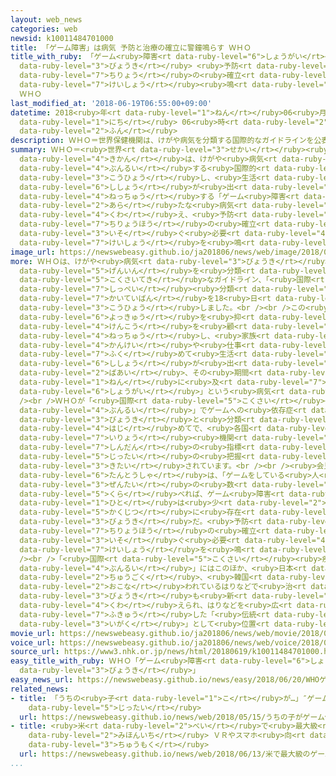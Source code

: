 ```yaml
---
layout: web_news
categories: web
newsid: k10011484701000
title: 「ゲーム障害」は病気 予防と治療の確立に警鐘鳴らす ＷＨＯ
title_with_ruby: 「ゲーム<ruby>障害<rt data-ruby-level="6">しょうがい</rt></ruby>」は<ruby>病気<rt
  data-ruby-level="3">びょうき</rt></ruby> <ruby>予防<rt data-ruby-level="5">よぼう</rt></ruby>と<ruby>治療<rt
  data-ruby-level="7">ちりょう</rt></ruby>の<ruby>確立<rt data-ruby-level="5">かくりつ</rt></ruby>に<ruby>警鐘<rt
  data-ruby-level="7">けいしょう</rt></ruby><ruby>鳴<rt data-ruby-level="2">な</rt></ruby>らす
  ＷＨＯ
last_modified_at: '2018-06-19T06:55:00+09:00'
datetime: 2018<ruby>年<rt data-ruby-level="1">ねん</rt></ruby>06<ruby>月<rt data-ruby-level="1">がつ</rt></ruby>19<ruby>日<rt
  data-ruby-level="1">にち</rt></ruby> 06<ruby>時<rt data-ruby-level="2">じ</rt></ruby>55<ruby>分<rt
  data-ruby-level="2">ふん</rt></ruby>
description: ＷＨＯ＝世界保健機関は、けがや病気を分類する国際的なガイドラインを公表し、生活に支障が出るほどテレビゲームなどに熱中する「ゲーム障害」を新たな病気として加え、予防と治療法の確立を急ぐ必要があると警鐘を鳴らしています。
summary: ＷＨＯ＝<ruby>世界<rt data-ruby-level="3">せかい</rt></ruby><ruby>保健<rt data-ruby-level="5">ほけん</rt></ruby><ruby>機関<rt
  data-ruby-level="4">きかん</rt></ruby>は、けがや<ruby>病気<rt data-ruby-level="3">びょうき</rt></ruby>を<ruby>分類<rt
  data-ruby-level="4">ぶんるい</rt></ruby>する<ruby>国際的<rt data-ruby-level="5">こくさいてき</rt></ruby>なガイドラインを<ruby>公表<rt
  data-ruby-level="3">こうひょう</rt></ruby>し、<ruby>生活<rt data-ruby-level="2">せいかつ</rt></ruby>に<ruby>支障<rt
  data-ruby-level="6">ししょう</rt></ruby>が<ruby>出<rt data-ruby-level="1">で</rt></ruby>るほどテレビゲームなどに<ruby>熱中<rt
  data-ruby-level="4">ねっちゅう</rt></ruby>する「ゲーム<ruby>障害<rt data-ruby-level="6">しょうがい</rt></ruby>」を<ruby>新<rt
  data-ruby-level="2">あら</rt></ruby>たな<ruby>病気<rt data-ruby-level="3">びょうき</rt></ruby>として<ruby>加<rt
  data-ruby-level="4">くわ</rt></ruby>え、<ruby>予防<rt data-ruby-level="5">よぼう</rt></ruby>と<ruby>治療法<rt
  data-ruby-level="7">ちりょうほう</rt></ruby>の<ruby>確立<rt data-ruby-level="5">かくりつ</rt></ruby>を<ruby>急<rt
  data-ruby-level="3">いそ</rt></ruby>ぐ<ruby>必要<rt data-ruby-level="4">ひつよう</rt></ruby>があると<ruby>警鐘<rt
  data-ruby-level="7">けいしょう</rt></ruby>を<ruby>鳴<rt data-ruby-level="2">な</rt></ruby>らしています。
image_url: https://newswebeasy.github.io/ja201806/news/web/image/2018/06/19/K10011484701_1806190653_1806190655_01_03.jpg
more: ＷＨＯは、けがや<ruby>病気<rt data-ruby-level="3">びょうき</rt></ruby>、それに<ruby>死亡<rt data-ruby-level="6">しぼう</rt></ruby>の<ruby>原因<rt
  data-ruby-level="5">げんいん</rt></ruby>を<ruby>分類<rt data-ruby-level="4">ぶんるい</rt></ruby>する<ruby>国際的<rt
  data-ruby-level="5">こくさいてき</rt></ruby>なガイドライン、「<ruby>国際<rt data-ruby-level="5">こくさい</rt></ruby><ruby>疾病<rt
  data-ruby-level="7">しっぺい</rt></ruby><ruby>分類<rt data-ruby-level="4">ぶんるい</rt></ruby>」の<ruby>改訂版<rt
  data-ruby-level="7">かいていばん</rt></ruby>を18<ruby>日<rt data-ruby-level="1">にち</rt></ruby>、<ruby>公表<rt
  data-ruby-level="3">こうひょう</rt></ruby>しました。<br /><br />この<ruby>中<rt data-ruby-level="1">なか</rt></ruby>で、テレビゲームなどをしたいという<ruby>欲求<rt
  data-ruby-level="6">よっきゅう</rt></ruby>を<ruby>抑<rt data-ruby-level="7">おさ</rt></ruby>えられず<ruby>健康<rt
  data-ruby-level="4">けんこう</rt></ruby>を<ruby>顧<rt data-ruby-level="7">かえり</rt></ruby>みないまま<ruby>熱中<rt
  data-ruby-level="4">ねっちゅう</rt></ruby>し、<ruby>家族<rt data-ruby-level="3">かぞく</rt></ruby><ruby>関係<rt
  data-ruby-level="4">かんけい</rt></ruby>や<ruby>仕事<rt data-ruby-level="3">しごと</rt></ruby>を<ruby>含<rt
  data-ruby-level="7">ふく</rt></ruby>めて<ruby>生活<rt data-ruby-level="2">せいかつ</rt></ruby>に<ruby>支障<rt
  data-ruby-level="6">ししょう</rt></ruby>が<ruby>出<rt data-ruby-level="1">で</rt></ruby>ている<ruby>場合<rt
  data-ruby-level="2">ばあい</rt></ruby>、その<ruby>期間<rt data-ruby-level="3">きかん</rt></ruby>が１<ruby>年<rt
  data-ruby-level="1">ねん</rt></ruby>に<ruby>及<rt data-ruby-level="7">およ</rt></ruby>べば「ゲーム<ruby>障害<rt
  data-ruby-level="6">しょうがい</rt></ruby>」という<ruby>病気<rt data-ruby-level="3">びょうき</rt></ruby>だとしています。<br
  /><br />ＷＨＯが「<ruby>国際<rt data-ruby-level="5">こくさい</rt></ruby><ruby>疾病<rt data-ruby-level="7">しっぺい</rt></ruby><ruby>分類<rt
  data-ruby-level="4">ぶんるい</rt></ruby>」でゲームへの<ruby>依存症<rt data-ruby-level="7">いぞんしょう</rt></ruby>を<ruby>病気<rt
  data-ruby-level="3">びょうき</rt></ruby>と<ruby>分類<rt data-ruby-level="4">ぶんるい</rt></ruby>するのは<ruby>初<rt
  data-ruby-level="4">はじ</rt></ruby>めてで、<ruby>各国<rt data-ruby-level="4">かっこく</rt></ruby>の<ruby>医療<rt
  data-ruby-level="7">いりょう</rt></ruby><ruby>機関<rt data-ruby-level="4">きかん</rt></ruby>での<ruby>診断<rt
  data-ruby-level="7">しんだん</rt></ruby>の<ruby>指標<rt data-ruby-level="4">しひょう</rt></ruby>となるほか、<ruby>実態<rt
  data-ruby-level="5">じったい</rt></ruby>の<ruby>把握<rt data-ruby-level="7">はあく</rt></ruby>にもつながることが<ruby>期待<rt
  data-ruby-level="3">きたい</rt></ruby>されています。<br /><br /><ruby>会見<rt data-ruby-level="2">かいけん</rt></ruby>したＷＨＯの<ruby>担当者<rt
  data-ruby-level="6">たんとうしゃ</rt></ruby>は、「ゲームをしている<ruby>人<rt data-ruby-level="1">ひと</rt></ruby>の<ruby>全体<rt
  data-ruby-level="3">ぜんたい</rt></ruby>の<ruby>数<rt data-ruby-level="2">かず</rt></ruby>に<ruby>比<rt
  data-ruby-level="5">くら</rt></ruby>べれば、ゲーム<ruby>障害<rt data-ruby-level="6">しょうがい</rt></ruby>にあたる<ruby>人<rt
  data-ruby-level="1">ひと</rt></ruby>は<ruby>少<rt data-ruby-level="2">すく</rt></ruby>ないが、<ruby>確実<rt
  data-ruby-level="5">かくじつ</rt></ruby>に<ruby>存在<rt data-ruby-level="6">そんざい</rt></ruby>する<ruby>病気<rt
  data-ruby-level="3">びょうき</rt></ruby>だ。<ruby>予防<rt data-ruby-level="5">よぼう</rt></ruby>と<ruby>治療法<rt
  data-ruby-level="7">ちりょうほう</rt></ruby>の<ruby>確立<rt data-ruby-level="5">かくりつ</rt></ruby>を<ruby>急<rt
  data-ruby-level="3">いそ</rt></ruby>ぐ<ruby>必要<rt data-ruby-level="4">ひつよう</rt></ruby>がある」と<ruby>警鐘<rt
  data-ruby-level="7">けいしょう</rt></ruby>を<ruby>鳴<rt data-ruby-level="2">な</rt></ruby>らしています。<br
  /><br />「<ruby>国際<rt data-ruby-level="5">こくさい</rt></ruby><ruby>疾病<rt data-ruby-level="7">しっぺい</rt></ruby><ruby>分類<rt
  data-ruby-level="4">ぶんるい</rt></ruby>」にはこのほか、<ruby>日本<rt data-ruby-level="1">にっぽん</rt></ruby>や<ruby>中国<rt
  data-ruby-level="2">ちゅうごく</rt></ruby>、<ruby>韓国<rt data-ruby-level="7">かんこく</rt></ruby>で<ruby>行<rt
  data-ruby-level="2">おこな</rt></ruby>われているはりなどで<ruby>治<rt data-ruby-level="4">なお</rt></ruby>す<ruby>病気<rt
  data-ruby-level="3">びょうき</rt></ruby>も<ruby>新<rt data-ruby-level="2">あら</rt></ruby>たに<ruby>加<rt
  data-ruby-level="4">くわ</rt></ruby>えられ、はりなどを<ruby>広<rt data-ruby-level="2">ひろ</rt></ruby>く<ruby>普及<rt
  data-ruby-level="7">ふきゅう</rt></ruby>した「<ruby>伝統<rt data-ruby-level="5">でんとう</rt></ruby><ruby>医学<rt
  data-ruby-level="3">いがく</rt></ruby>」として<ruby>位置<rt data-ruby-level="4">いち</rt></ruby>づけています。
movie_url: https://newswebeasy.github.io/ja201806/news/web/movie/2018/06/19/k10011484701_201806190653_201806190655.mp4
voice_url: https://newswebeasy.github.io/ja201806/news/web/voice/2018/06/19/k10011484701_201806190653_201806190655.mp3
source_url: https://www3.nhk.or.jp/news/html/20180619/k10011484701000.html
easy_title_with_ruby: ＷＨＯ「ゲーム<ruby>障害<rt data-ruby-level="6">しょうがい</rt></ruby>は<ruby>病気<rt
  data-ruby-level="3">びょうき</rt></ruby>」
easy_news_url: https://newswebeasy.github.io/news/easy/2018/06/20/WHOゲーム障害は病気
related_news:
- title: 「うちの<ruby>子<rt data-ruby-level="1">こ</rt></ruby>が…」″ゲーム<ruby>依存<rt data-ruby-level="7">いぞん</rt></ruby>″の<ruby>実態<rt
    data-ruby-level="5">じったい</rt></ruby>
  url: https://newswebeasy.github.io/news/web/2018/05/15/うちの子がゲーム依存の実態
- title: <ruby>米<rt data-ruby-level="2">べい</rt></ruby>で<ruby>最大級<rt data-ruby-level="4">さいだいきゅう</rt></ruby>のゲーム<ruby>見本市<rt
    data-ruby-level="2">みほんいち</rt></ruby> ＶＲやスマホ<ruby>向<rt data-ruby-level="3">む</rt></ruby>けに<ruby>注目<rt
    data-ruby-level="3">ちゅうもく</rt></ruby>
  url: https://newswebeasy.github.io/news/web/2018/06/13/米で最大級のゲーム見本市-VRやスマホ向けに注目
...
```

